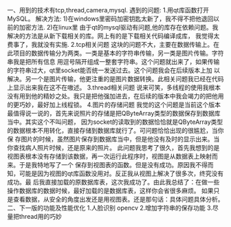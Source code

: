 一、用到的技术有tcp,thread,camera,mysql.
遇到的问题:
    1.用qt库函数打开MySQL。
    解决方法:
        1)在windows里密码加密钥匙太新了，我不得不把他退回以前的加密方法.
        2)在linux里 由于qt的mysql驱动有问题,他的库存在依赖问题。我解决的方法是从新下载相关的库。网上有的是下载相关代码编译成库，
          我觉得太费事了，我就没有实施.
    2.tcp相关问题
        这块的问题不大，主要在数据传输上。在此项目的数据传输分为两类。一类是基本的字符串传输，另一类是图片传输。字符串我是把所有信息
        用逗号隔开组成一整套字符串。这个问题就出来了，如果传输的字符串过大，qt里socket能否统一发送过去。这个问题我会在后续版本上加
        以解决。另一个是图片传输，他更注重的是图片数据转换。此相关问题我已经在代码上显示出来我在这不在嗷述。
    3.thread相关问题
        说来可笑，多线程的使用我根本没有用到他的精妙之处。我只是把他强加进去，在后续的版本中我会竭力的把他用的更巧妙，最好加上线程锁。
    4.图片的存储问题
        我觉的这个问题是当前这个版本最值得说一说的，首先来说照片的存储是把QByteArray类型的数据保存到数据库当中。其实这个不叫问题，
        因为socket的读取到的数据恰恰就是QByteArray类型的数据根本不用转化，直接存储到数据库就行了。可问题恰恰出现的很尴尬，当你保
        存图片的时候，虽然图片保存到数据库当中，但是他没有及时的显示出来。当你查找病人照片时候，还是原来的照片。
        此问题我思考了很久，首先我想到的是视图表根本没有存储到该数据，再一次运行此程序时，视图是从数据表上映射而来。于是我特地写了一个
        保存到视图表的函数。但是没有成功。原因我不得而知，可能是因为视图的qt库函数没用对。反正我从视图上解决了很多次，终究没有成功。最
        后我直接加载的原数据库表，这次我成功了。由此我总结了：在做一些操作数据库的数据时候，最好加载的是数据库表，这样你会省很多麻烦。
        如果只是查看数据，从安全的角度出发还是用视图表。还是那句话：具体问题具体分析。
二、下一版的功能及性能优化
        1.人脸识别 opencv
        2.增加字符串的保存功能
        3.尽量把thread用的巧妙
      

